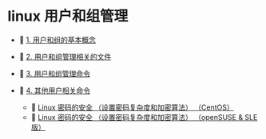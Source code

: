 # linux 用户和组管理

* 📄 [1. 用户和组的基本概念](siyuan://blocks/20240424160034-0ds0vww)
* 📄 [2. 用户和组管理相关的文件](siyuan://blocks/20240424160351-fi97cnx)
* 📄 [3. 用户和组管理命令](siyuan://blocks/20240424160730-v9nq6fl)
* 📑 [4. 其他用户相关命令](siyuan://blocks/20231110105237-rci0qia)

  * 📄 [Linux 密码的安全 （设置密码复杂度和加密算法） （CentOS）](siyuan://blocks/20231124222426-bug01uu)
  * 📄 [Linux 密码的安全 （设置密码复杂度和加密算法） （openSUSE &amp; SLE 版）](siyuan://blocks/20231124222313-c4vclkc)

‍
